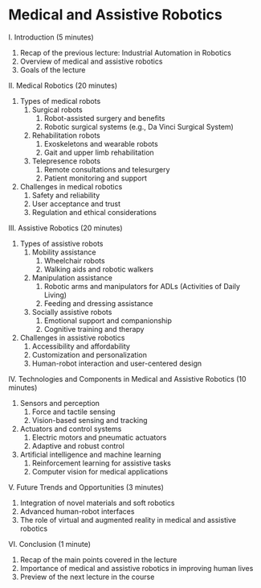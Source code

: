 # Medical and Assistive Robotics

I. Introduction (5 minutes)

1. Recap of the previous lecture: Industrial Automation in Robotics
1. Overview of medical and assistive robotics
1. Goals of the lecture

II. Medical Robotics (20 minutes)

1. Types of medical robots
    1. Surgical robots
        1. Robot-assisted surgery and benefits
        1. Robotic surgical systems (e.g., Da Vinci Surgical System)
    1. Rehabilitation robots
        1. Exoskeletons and wearable robots
        1. Gait and upper limb rehabilitation
    1. Telepresence robots
        1. Remote consultations and telesurgery
        1. Patient monitoring and support
1. Challenges in medical robotics
    1. Safety and reliability
    1. User acceptance and trust
    1. Regulation and ethical considerations

III. Assistive Robotics (20 minutes)

1. Types of assistive robots
    1. Mobility assistance
        1. Wheelchair robots
        1. Walking aids and robotic walkers
    1. Manipulation assistance
        1. Robotic arms and manipulators for ADLs (Activities of Daily Living)
        1. Feeding and dressing assistance
    1. Socially assistive robots
        1. Emotional support and companionship
        1. Cognitive training and therapy
1. Challenges in assistive robotics
    1. Accessibility and affordability
    1. Customization and personalization
    1. Human-robot interaction and user-centered design

IV. Technologies and Components in Medical and Assistive Robotics (10 minutes)

1. Sensors and perception
    1. Force and tactile sensing
    1. Vision-based sensing and tracking
1. Actuators and control systems
    1. Electric motors and pneumatic actuators
    1. Adaptive and robust control
1. Artificial intelligence and machine learning
    1. Reinforcement learning for assistive tasks
    1. Computer vision for medical applications

V. Future Trends and Opportunities (3 minutes)

1. Integration of novel materials and soft robotics
1. Advanced human-robot interfaces
1. The role of virtual and augmented reality in medical and assistive robotics

VI. Conclusion (1 minute)

1. Recap of the main points covered in the lecture
1. Importance of medical and assistive robotics in improving human lives
1. Preview of the next lecture in the course
